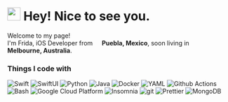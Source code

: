 <h1><img src="https://emojis.slackmojis.com/emojis/images/1531849430/4246/blob-sunglasses.gif?1531849430" width="30"/> Hey! Nice to see you.</h1>


<p>Welcome to my page! </br> I'm Frida, iOS Developer from <img src="https://github.com/user-attachments/assets/4ff6119a-abc2-470b-8623-f60af4c7016a" width="13"/> <b>Puebla, Mexico</b>, soon living in <img src="https://github.com/user-attachments/assets/c67d5eb3-24d7-45e6-8eb4-987474227e36" width="13"/> <b>Melbourne, Australia</b>. </p>
<h3>Things I code with</h3>
<p>
  <img alt="Swift" src="https://img.shields.io/badge/Swift-F05138?logo=Swift&logoColor=white" />
  <img alt="SwiftUI" src="https://img.shields.io/badge/SwiftUI-524520?logo=swift" />
  <img alt="Python" src="https://img.shields.io/badge/Python-3776AB?logo=python&logoColor=fff" />
  <img alt="Java" src="https://img.shields.io/badge/Java-%23ED8B00.svg?logo=openjdk&logoColor=white" />
  <img alt="Docker" src="https://img.shields.io/badge/-Docker-46a2f1?style=flat-square&logo=docker&logoColor=white" />
  <img alt="YAML" src="https://img.shields.io/badge/YAML-CB171E?logo=yaml&logoColor=fff" />
  <img alt="Github Actions" src="https://img.shields.io/badge/-Github_Actions-2088FF?style=flat-square&logo=github-actions&logoColor=white" />
  <img alt="Bash" src="https://img.shields.io/badge/Bash-4EAA25?logo=gnubash&logoColor=fff" />
  <img alt="Google Cloud Platform" src="https://img.shields.io/badge/-Google_Cloud_Platform-1a73e8?style=flat-square&logo=google-cloud&logoColor=white" />
  <img alt="Insomnia" src="https://img.shields.io/badge/-Insomnia-5849BE?style=flat-square&logo=insomnia&logoColor=white" />
  <img alt="git" src="https://img.shields.io/badge/-Git-F05032?style=flat-square&logo=git&logoColor=white" />
  <img alt="Prettier" src="https://img.shields.io/badge/-Prettier-F7B93E?style=flat-square&logo=prettier&logoColor=white" />
  <img alt="MongoDB" src="https://img.shields.io/badge/-MongoDB-13aa52?style=flat-square&logo=mongodb&logoColor=white" />
</p>
